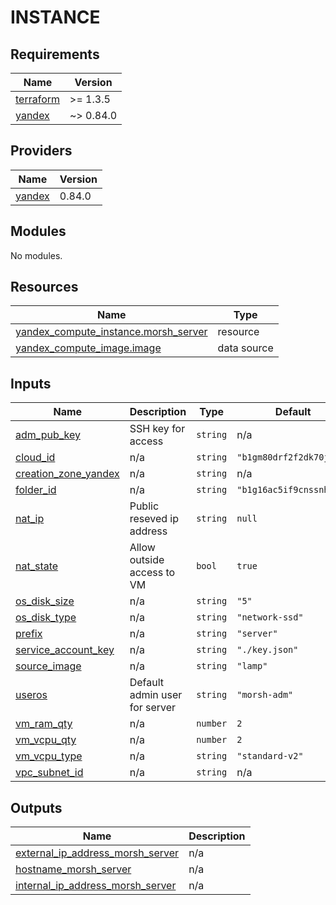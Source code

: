 # INSTANCE

<!-- BEGINNING OF PRE-COMMIT-TERRAFORM DOCS HOOK -->
## Requirements

| Name | Version |
|------|---------|
| <a name="requirement_terraform"></a> [terraform](#requirement\_terraform) | >= 1.3.5 |
| <a name="requirement_yandex"></a> [yandex](#requirement\_yandex) | ~> 0.84.0 |

## Providers

| Name | Version |
|------|---------|
| <a name="provider_yandex"></a> [yandex](#provider\_yandex) | 0.84.0 |

## Modules

No modules.

## Resources

| Name | Type |
|------|------|
| [yandex_compute_instance.morsh_server](https://registry.terraform.io/providers/yandex-cloud/yandex/latest/docs/resources/compute_instance) | resource |
| [yandex_compute_image.image](https://registry.terraform.io/providers/yandex-cloud/yandex/latest/docs/data-sources/compute_image) | data source |

## Inputs

| Name | Description | Type | Default | Required |
|------|-------------|------|---------|:--------:|
| <a name="input_adm_pub_key"></a> [adm\_pub\_key](#input\_adm\_pub\_key) | SSH key for access | `string` | n/a | yes |
| <a name="input_cloud_id"></a> [cloud\_id](#input\_cloud\_id) | n/a | `string` | `"b1gm80drf2f2dk70jc3f"` | no |
| <a name="input_creation_zone_yandex"></a> [creation\_zone\_yandex](#input\_creation\_zone\_yandex) | n/a | `string` | n/a | yes |
| <a name="input_folder_id"></a> [folder\_id](#input\_folder\_id) | n/a | `string` | `"b1g16ac5if9cnssnhfip"` | no |
| <a name="input_nat_ip"></a> [nat\_ip](#input\_nat\_ip) | Public reseved ip address | `string` | `null` | no |
| <a name="input_nat_state"></a> [nat\_state](#input\_nat\_state) | Allow outside access to VM | `bool` | `true` | no |
| <a name="input_os_disk_size"></a> [os\_disk\_size](#input\_os\_disk\_size) | n/a | `string` | `"5"` | no |
| <a name="input_os_disk_type"></a> [os\_disk\_type](#input\_os\_disk\_type) | n/a | `string` | `"network-ssd"` | no |
| <a name="input_prefix"></a> [prefix](#input\_prefix) | n/a | `string` | `"server"` | no |
| <a name="input_service_account_key"></a> [service\_account\_key](#input\_service\_account\_key) | n/a | `string` | `"./key.json"` | no |
| <a name="input_source_image"></a> [source\_image](#input\_source\_image) | n/a | `string` | `"lamp"` | no |
| <a name="input_useros"></a> [useros](#input\_useros) | Default admin user for server | `string` | `"morsh-adm"` | no |
| <a name="input_vm_ram_qty"></a> [vm\_ram\_qty](#input\_vm\_ram\_qty) | n/a | `number` | `2` | no |
| <a name="input_vm_vcpu_qty"></a> [vm\_vcpu\_qty](#input\_vm\_vcpu\_qty) | n/a | `number` | `2` | no |
| <a name="input_vm_vcpu_type"></a> [vm\_vcpu\_type](#input\_vm\_vcpu\_type) | n/a | `string` | `"standard-v2"` | no |
| <a name="input_vpc_subnet_id"></a> [vpc\_subnet\_id](#input\_vpc\_subnet\_id) | n/a | `string` | n/a | yes |

## Outputs

| Name | Description |
|------|-------------|
| <a name="output_external_ip_address_morsh_server"></a> [external\_ip\_address\_morsh\_server](#output\_external\_ip\_address\_morsh\_server) | n/a |
| <a name="output_hostname_morsh_server"></a> [hostname\_morsh\_server](#output\_hostname\_morsh\_server) | n/a |
| <a name="output_internal_ip_address_morsh_server"></a> [internal\_ip\_address\_morsh\_server](#output\_internal\_ip\_address\_morsh\_server) | n/a |
<!-- END OF PRE-COMMIT-TERRAFORM DOCS HOOK -->
